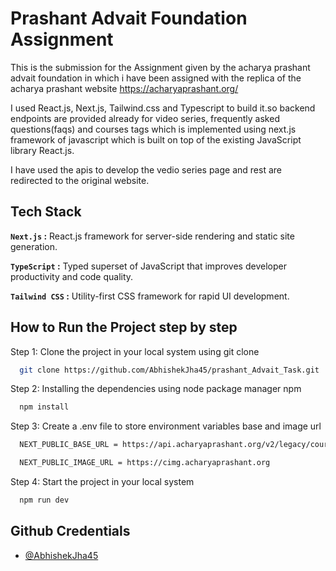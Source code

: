 # Prashant Advait Foundation Assignment

This is the submission for the Assignment given by the acharya prashant advait foundation in which i have been assigned with the replica of the acharya prashant website https://acharyaprashant.org/

I used React.js, Next.js, Tailwind.css and Typescript to build it.so backend endpoints are provided already for video series, frequently asked questions(faqs) and courses tags which is implemented using next.js framework of javascript which is built on top of the existing JavaScript library React.js.

I have used the apis to develop the vedio series page and rest are redirected to the original website.

## Tech Stack

**`Next.js` :** React.js framework for server-side rendering and static site generation.

**`TypeScript` :** Typed superset of JavaScript that improves developer productivity and code quality.

**`Tailwind CSS` :** Utility-first CSS framework for rapid UI development.

## How to Run the Project step by step

Step 1: Clone the project in your local system using git clone

```bash
  git clone https://github.com/AbhishekJha45/prashant_Advait_Task.git
```

Step 2: Installing the dependencies using node package manager npm

```bash
  npm install
```

Step 3: Create a .env file to store environment variables base and image url

```bash
  NEXT_PUBLIC_BASE_URL = https://api.acharyaprashant.org/v2/legacy/courses

  NEXT_PUBLIC_IMAGE_URL = https://cimg.acharyaprashant.org
```

Step 4: Start the project in your local system

```bash
  npm run dev
```

## Github Credentials

-   [@AbhishekJha45](https://github.com/AbhishekJha45)
